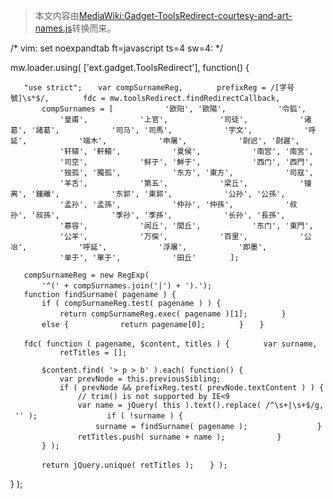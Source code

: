 > 本文内容由[MediaWiki:Gadget-ToolsRedirect-courtesy-and-art-names.js](https://zh.wikipedia.org/wiki/MediaWiki:Gadget-ToolsRedirect-courtesy-and-art-names.js)转换而来。


/\* vim: set noexpandtab ft=javascript ts=4 sw=4: \*/

mw.loader.using( \['ext.gadget.ToolsRedirect'\], function() {

`   "use strict";`
`   var compSurnameReg,`
`       prefixReg = /[字号號]\s*$/,`
`       fdc = mw.toolsRedirect.findRedirectCallback,`
`       compSurnames = [`
`           '欧阳', '歐陽',`
`           '令狐',`
`           '皇甫',`
`           '上官',`
`           '司徒',`
`           '诸葛', '諸葛',`
`           '司马', '司馬',`
`           '宇文',`
`           '呼延',`
`           '端木',`
`           '申屠',`
`           '尉迟', '尉遲',`
`           '轩辕', '軒轅',`
`           '夏侯',`
`           '南宫', '南宮',`
`           '司空',`
`           '鲜于', '鮮于',`
`           '西门', '西門',`
`           '独孤', '獨孤',`
`           '东方', '東方',`
`           '司寇',`
`           '羊舌',`
`           '第五',`
`           '梁丘',`
`           '锺离', '鍾離',`
`           '东郭', '東郭',`
`           '公孙', '公孫',`
`           '孟孙', '孟孫',`
`           '仲孙', '仲孫',`
`           '叔孙', '叔孫',`
`           '季孙', '季孫',`
`           '长孙', '長孫',`
`           '慕容',`
`           '闾丘', '閭丘',`
`           '东门', '東門',`
`           '公羊',`
`           '万俟',`
`           '百里',`
`           '公冶',`
`           '呼延',`
`           '浮屠',`
`           '即墨',`
`           '单于', '單于',`
`           '田丘'`
`       ];`

`   compSurnameReg = new RegExp(`
`       '^(' + compSurnames.join('|') + ').');`
`   `
`   function findSurname( pagename ) {`
`       if ( compSurnameReg.test( pagename ) ) {`
`           return compSurnameReg.exec( pagename )[1];`
`       }`
`       else {`
`           return pagename[0];`
`       }`
`   }`

`   fdc( function ( pagename, $content, titles ) {`
`       var surname,`
`           retTitles = [];`

`       $content.find( '> p > b' ).each( function() {`
`           var prevNode = this.previousSibling;`
`           if ( prevNode && prefixReg.test( prevNode.textContent ) ) {`
`               // trim() is not supported by IE<9`
`               var name = jQuery( this ).text().replace( /^\s+|\s+$/g, '' );`
`               if ( !surname ) {`
`                   surname = findSurname( pagename );`
`               }`
`               retTitles.push( surname + name );`
`           }`
`       } );`

`       return jQuery.unique( retTitles );`
`   } );`

} );